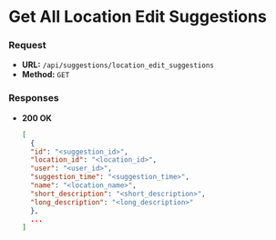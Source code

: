 # Get All Location Edit Suggestions

### Request

- **URL:** `/api/suggestions/location_edit_suggestions`
- **Method:** `GET`

### Responses

- **200 OK**
  ```json
  [
    {
    "id": "<suggestion_id>",
    "location_id": "<location_id>",
    "user": "<user_id>",
    "suggestion_time": "<suggestion_time>",
    "name": "<location_name>",
    "short_description": "<short_description>",
    "long_description": "<long_description>"
    },
    ...
  ]
  ```
